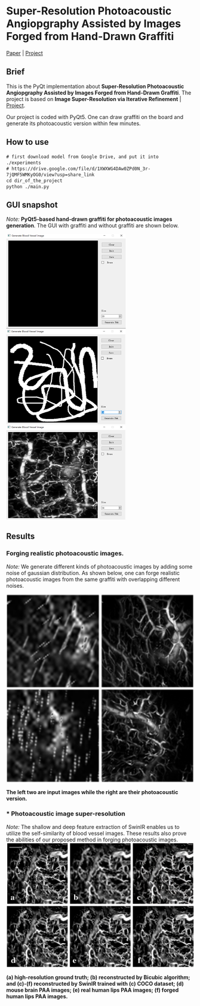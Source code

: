 # Super-Resolution Photoacoustic Angiopgraphy Assisted by Images Forged from Hand-Drawn Graffiti

[Paper]( ) |  [Project](https://github.com/yuanzhengthu/handDrawnPAAImages)


## Brief
This is the PyQt implementation about **Super-Resolution Photoacoustic Angiopgraphy Assisted by Images Forged from Hand-Drawn Graffiti**.
The project is based on **Image Super-Resolution via Iterative Refinement** | [Project](https://iterative-refinement.github.io/ ). 


Our project is coded with PyQt5. One can draw graffiti on the board and generate its photoacoustic version within few minutes.

## How to use


```
# first download model from Google Drive, and put it into ./experiments
# https://drive.google.com/file/d/1XWXWG4DAw0ZPd0N_3r-7jQMF5WMKyOG0/view?usp=share_link
cd dir_of_the_project
python ./main.py
```

## GUI snapshot
*Note:* **PyQt5-based hand-drawn graffiti for photoacoustic images generation**. The GUI with graffiti and without graffiti are shown below.

<img src="./For_readme/fig0.png" alt="show" style="zoom:50%;" /> 
<img src="./For_readme/fig01.png" alt="show" style="zoom:50%;" /> 
<img src="./For_readme/fig02.png" alt="show" style="zoom:50%;" />

## Results
### Forging realistic photoacoustic images.
*Note:* We generate different kinds of photoacoustic images by adding some noise of gaussian distribution.
As shown below, one can forge realistic photoacoustic images from the same graffiti with overlapping different noises.


<img src="./For_readme/fig1.png" alt="show" style="zoom:200%;" /> 

**The left two are input images while the right are their photoacoustic version.**

### * Photoacoustic image super-resolution
*Note:* The shallow and deep feature extraction of SwinIR enables us to utilize the self-similarity of blood vessel images.
These results also prove the abilities of our proposed method in forging photoacoustic images.
<img src="./For_readme/fig2.png" alt="show" style="zoom:51%;" /> 

**(a) high-resolution ground truth; (b) reconstructed by Bicubic algorithm; and (c)-(f) reconstructed by SwinIR trained with (c) COCO dataset; (d) mouse brain PAA images; (e) real human lips PAA images; (f) forged human lips PAA images.**
